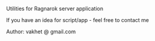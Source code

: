 Utilities for Ragnarok server application
 
If you have an idea for script/app - feel free to contact me

Author: vakhet @ gmail.com
